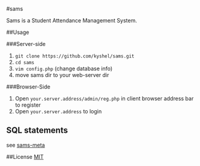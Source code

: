 #sams

Sams is a Student Attendance Management System.

##Usage

###Server-side
1. `git clone https://github.com/kyshel/sams.git`
2. `cd sams`
3. `vim config.php` (change database info)
4. move sams dir to your web-server dir

###Browser-Side
1. Open `your.server.address/admin/reg.php` in client browser address bar to register 
2. Open `your.server.address` to login 

## SQL statements
see [sams-meta](https://github.com/kyshel/sams-meta)

##License
[MIT](https://opensource.org/licenses/MIT)
